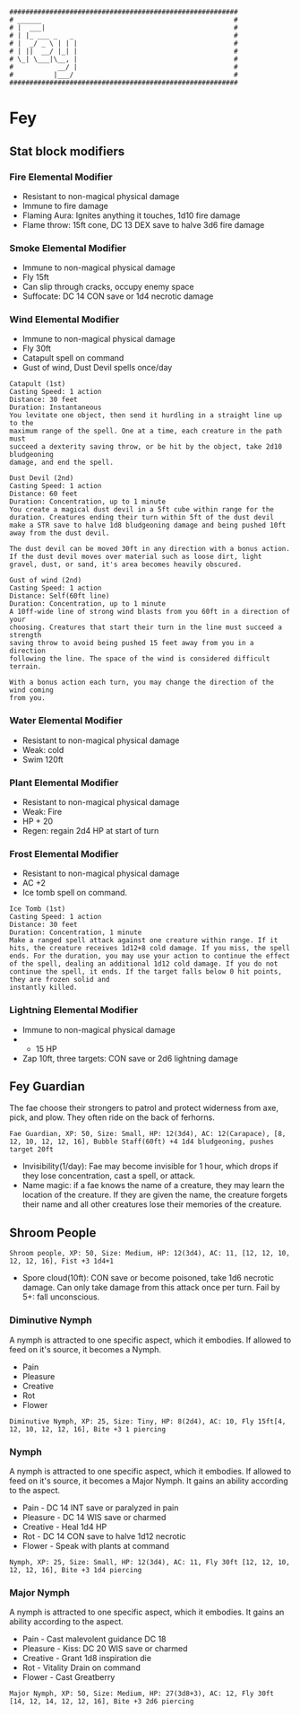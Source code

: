 ```
#########################################################
# ______                                                #
# |  ___|                                               #
# | |_ ___ _   _                                        #
# |  _/ _ \ | | |                                       #
# | ||  __/ |_| |                                       #
# \_| \___|\__, |                                       #
#           __/ |                                       #
#          |___/                                        #
#########################################################
```
# Fey

## Stat block modifiers


### Fire Elemental Modifier
- Resistant to non-magical physical damage
- Immune to fire damage
- Flaming Aura: Ignites anything it touches, 1d10 fire damage
- Flame throw: 15ft cone, DC 13 DEX save to halve 3d6 fire damage

### Smoke Elemental Modifier
- Immune to non-magical physical damage
- Fly 15ft
- Can slip through cracks, occupy enemy space
- Suffocate: DC 14 CON save or 1d4 necrotic damage

### Wind Elemental Modifier
- Immune to non-magical physical damage
- Fly 30ft
- Catapult spell on command
- Gust of wind, Dust Devil spells once/day

```
Catapult (1st)
Casting Speed: 1 action
Distance: 30 feet
Duration: Instantaneous
You levitate one object, then send it hurdling in a straight line up to the
maximum range of the spell. One at a time, each creature in the path must
succeed a dexterity saving throw, or be hit by the object, take 2d10 bludgeoning
damage, and end the spell.
```

```
Dust Devil (2nd)
Casting Speed: 1 action 
Distance: 60 feet
Duration: Concentration, up to 1 minute
You create a magical dust devil in a 5ft cube within range for the duration. Creatures ending their turn within 5ft of the dust devil make a STR save to halve 1d8 bludgeoning damage and being pushed 10ft away from the dust devil.

The dust devil can be moved 30ft in any direction with a bonus action. If the dust devil moves over material such as loose dirt, light gravel, dust, or sand, it's area becomes heavily obscured.
```

```
Gust of wind (2nd)
Casting Speed: 1 action
Distance: Self(60ft line)
Duration: Concentration, up to 1 minute
A 10ff-wide line of strong wind blasts from you 60ft in a direction of your
choosing. Creatures that start their turn in the line must succeed a strength
saving throw to avoid being pushed 15 feet away from you in a direction
following the line. The space of the wind is considered difficult terrain.

With a bonus action each turn, you may change the direction of the wind coming
from you.
```

### Water Elemental Modifier
- Resistant to non-magical physical damage
- Weak: cold
- Swim 120ft

### Plant Elemental Modifier
- Resistant to non-magical physical damage
- Weak: Fire
- HP + 20
- Regen: regain 2d4 HP at start of turn

### Frost Elemental Modifier
- Resistant to non-magical physical damage
- AC +2
- Ice tomb spell on command.
```
Ice Tomb (1st)
Casting Speed: 1 action
Distance: 30 feet
Duration: Concentration, 1 minute
Make a ranged spell attack against one creature within range. If it hits, the creature receives 1d12+8 cold damage. If you miss, the spell ends. For the duration, you may use your action to continue the effect of the spell, dealing an additional 1d12 cold damage. If you do not continue the spell, it ends. If the target falls below 0 hit points, they are frozen solid and
instantly killed.
```

### Lightning Elemental Modifier
- Immune to non-magical physical damage
- + 15 HP
- Zap 10ft, three targets: CON save or 2d6 lightning damage


## Fey Guardian
The fae choose their strongers to patrol and protect widerness from axe, pick, and plow. They often ride on the back of ferhorns.

`Fae Guardian, XP: 50, Size: Small, HP: 12(3d4), AC: 12(Carapace), [8, 12, 10, 12, 12, 16], Bubble Staff(60ft) +4 1d4 bludgeoning, pushes target 20ft`
- Invisibility(1/day): Fae may become invisible for 1 hour, which drops if they lose concentration, cast a spell, or attack.
- Name magic: if a fae knows the name of a creature, they may learn the location of the creature. If they are given the name, the creature forgets their name and all other creatures lose their memories of the creature.

## Shroom People
`Shroom people, XP: 50, Size: Medium, HP: 12(3d4), AC: 11, [12, 12, 10, 12, 12, 16], Fist +3 1d4+1`
- Spore cloud(10ft): CON save or become poisoned, take 1d6 necrotic damage. Can only take damage from this attack once per turn. Fail by 5+: fall unconscious.

### Diminutive Nymph
A nymph is attracted to one specific aspect, which it embodies. If allowed to feed on it's source, it becomes a Nymph.
- Pain
- Pleasure
- Creative
- Rot
- Flower

`Diminutive Nymph, XP: 25, Size: Tiny, HP: 8(2d4), AC: 10, Fly 15ft[4, 12, 10, 12, 12, 16], Bite +3 1 piercing`

### Nymph
A nymph is attracted to one specific aspect, which it embodies. If allowed to feed on it's source, it becomes a Major Nymph. It gains an ability according to the aspect.
- Pain - DC 14 INT save or paralyzed in pain
- Pleasure - DC 14 WIS save or charmed
- Creative - Heal 1d4 HP
- Rot - DC 14 CON save to halve 1d12 necrotic 
- Flower - Speak with plants at command

`Nymph, XP: 25, Size: Small, HP: 12(3d4), AC: 11, Fly 30ft [12, 12, 10, 12, 12, 16], Bite +3 1d4 piercing`

### Major Nymph
A nymph is attracted to one specific aspect, which it embodies. It gains an ability according to the aspect.
- Pain - Cast malevolent guidance DC 18
- Pleasure - Kiss: DC 20 WIS save or charmed
- Creative - Grant 1d8 inspiration die
- Rot - Vitality Drain on command
- Flower - Cast Greatberry

`Major Nymph, XP: 50, Size: Medium, HP: 27(3d8+3), AC: 12, Fly 30ft [14, 12, 14, 12, 12, 16], Bite +3 2d6 piercing`
